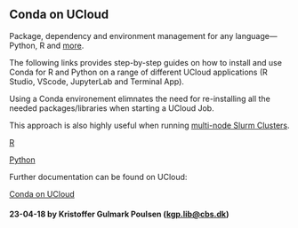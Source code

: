 
## Conda on UCloud

Package, dependency and environment management for any language—Python, R and [more](https://docs.conda.io/en/latest/).

The following links provides step-by-step guides on how to install and use Conda for R and Python on a range of different UCloud applications (R Studio, VScode, JupyterLab and Terminal App).

Using a Conda environement elimnates the need for re-installing all the needed packages/libraries when starting a UCloud Job.

This approach is also highly useful when running [multi-node Slurm Clusters](https://github.com/CBS-HPC/UCloud_SlurmCluster/blob/main/README.md). 

[R](https://github.com/CBS-HPC/UCloud-Tutorials/blob/main/Conda/Conda_R.ipynb)

[Python](https://github.com/CBS-HPC/UCloud-Tutorials/blob/main/Conda/Conda_Python.ipynb)

Further documentation can be found on UCloud:

[Conda on UCloud](https://docs.cloud.sdu.dk/search.html?q=Conda&check_keywords=yes&area=default) 

#### 23-04-18 by Kristoffer Gulmark Poulsen (kgp.lib@cbs.dk) 
